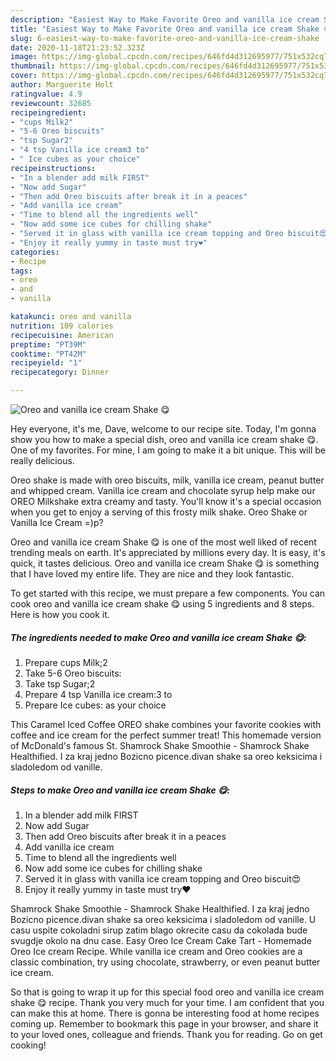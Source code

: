 ```yaml
---
description: "Easiest Way to Make Favorite Oreo and vanilla ice cream Shake 😋"
title: "Easiest Way to Make Favorite Oreo and vanilla ice cream Shake 😋"
slug: 6-easiest-way-to-make-favorite-oreo-and-vanilla-ice-cream-shake
date: 2020-11-18T21:23:52.323Z
image: https://img-global.cpcdn.com/recipes/646fd4d312695977/751x532cq70/oreo-and-vanilla-ice-cream-shake-😋-recipe-main-photo.jpg
thumbnail: https://img-global.cpcdn.com/recipes/646fd4d312695977/751x532cq70/oreo-and-vanilla-ice-cream-shake-😋-recipe-main-photo.jpg
cover: https://img-global.cpcdn.com/recipes/646fd4d312695977/751x532cq70/oreo-and-vanilla-ice-cream-shake-😋-recipe-main-photo.jpg
author: Marguerite Holt
ratingvalue: 4.9
reviewcount: 32685
recipeingredient:
- "cups Milk2"
- "5-6 Oreo biscuits"
- "tsp Sugar2"
- "4 tsp Vanilla ice cream3 to"
- " Ice cubes as your choice"
recipeinstructions:
- "In a blender add milk FIRST"
- "Now add Sugar"
- "Then add Oreo biscuits after break it in a peaces"
- "Add vanilla ice cream"
- "Time to blend all the ingredients well"
- "Now add some ice cubes for chilling shake"
- "Served it in glass with vanilla ice cream topping and Oreo biscuit😍"
- "Enjoy it really yummy in taste must try❤️"
categories:
- Recipe
tags:
- oreo
- and
- vanilla

katakunci: oreo and vanilla 
nutrition: 109 calories
recipecuisine: American
preptime: "PT39M"
cooktime: "PT42M"
recipeyield: "1"
recipecategory: Dinner

---
```



![Oreo and vanilla ice cream Shake 😋](https://img-global.cpcdn.com/recipes/646fd4d312695977/751x532cq70/oreo-and-vanilla-ice-cream-shake-😋-recipe-main-photo.jpg)

Hey everyone, it's me, Dave, welcome to our recipe site. Today, I'm gonna show you how to make a special dish, oreo and vanilla ice cream shake 😋. One of my favorites. For mine, I am going to make it a bit unique. This will be really delicious.

Oreo shake is made with oreo biscuits, milk, vanilla ice cream, peanut butter and whipped cream. Vanilla ice cream and chocolate syrup help make our OREO Milkshake extra creamy and tasty. You&#39;ll know it&#39;s a special occasion when you get to enjoy a serving of this frosty milk shake. Oreo Shake or Vanilla Ice Cream =)p?

Oreo and vanilla ice cream Shake 😋 is one of the most well liked of recent trending meals on earth. It's appreciated by millions every day. It is easy, it's quick, it tastes delicious. Oreo and vanilla ice cream Shake 😋 is something that I have loved my entire life. They are nice and they look fantastic.


To get started with this recipe, we must prepare a few components. You can cook oreo and vanilla ice cream shake 😋 using 5 ingredients and 8 steps. Here is how you cook it.

<!--inarticleads1-->

##### The ingredients needed to make Oreo and vanilla ice cream Shake 😋:

1. Prepare cups Milk;2
1. Take 5-6 Oreo biscuits:
1. Take tsp Sugar;2
1. Prepare 4 tsp Vanilla ice cream:3 to
1. Prepare  Ice cubes: as your choice


This Caramel Iced Coffee OREO shake combines your favorite cookies with coffee and ice cream for the perfect summer treat! This homemade version of McDonald&#39;s famous St. Shamrock Shake Smoothie - Shamrock Shake Healthified. I za kraj jedno Bozicno picence.divan shake sa oreo keksicima i sladoledom od vanille. 

<!--inarticleads2-->

##### Steps to make Oreo and vanilla ice cream Shake 😋:

1. In a blender add milk FIRST
1. Now add Sugar
1. Then add Oreo biscuits after break it in a peaces
1. Add vanilla ice cream
1. Time to blend all the ingredients well
1. Now add some ice cubes for chilling shake
1. Served it in glass with vanilla ice cream topping and Oreo biscuit😍
1. Enjoy it really yummy in taste must try❤️


Shamrock Shake Smoothie - Shamrock Shake Healthified. I za kraj jedno Bozicno picence.divan shake sa oreo keksicima i sladoledom od vanille. U casu uspite cokoladni sirup zatim blago okrecite casu da cokolada bude svugdje okolo na dnu case. Easy Oreo Ice Cream Cake Tart - Homemade Oreo Ice cream Recipe. While vanilla ice cream and Oreo cookies are a classic combination, try using chocolate, strawberry, or even peanut butter ice cream. 

So that is going to wrap it up for this special food oreo and vanilla ice cream shake 😋 recipe. Thank you very much for your time. I am confident that you can make this at home. There is gonna be interesting food at home recipes coming up. Remember to bookmark this page in your browser, and share it to your loved ones, colleague and friends. Thank you for reading. Go on get cooking!
